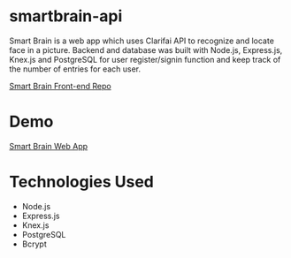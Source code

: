 # smartbrain-api
Smart Brain is a web app which uses Clarifai API to recognize and locate face in a picture. Backend and database was built with Node.js, Express.js, Knex.js and PostgreSQL for user register/signin function and keep track of the number of entries for each user.

[Smart Brain Front-end Repo](https://github.com/andyheko/smartbrain)

# Demo
[Smart Brain Web App](https://smartbrain-fullstack.herokuapp.com/)

# Technologies Used
* Node.js
* Express.js
* Knex.js
* PostgreSQL
* Bcrypt
